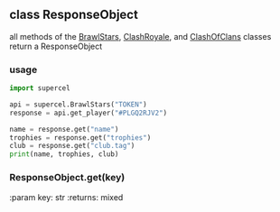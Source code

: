 ## class ResponseObject

all methods of the [BrawlStars](./brawlstars.md), [ClashRoyale](./clashroyale.md), and [ClashOfClans](./clashofclans.md) classes return a ResponseObject

### usage
```python
import supercel

api = supercel.BrawlStars("TOKEN") 
response = api.get_player("#PLGQ2RJV2")

name = response.get("name")
trophies = response.get("trophies")
club = response.get("club.tag")
print(name, trophies, club)
```

### ResponseObject.get(key)

:param key: str
:returns: mixed